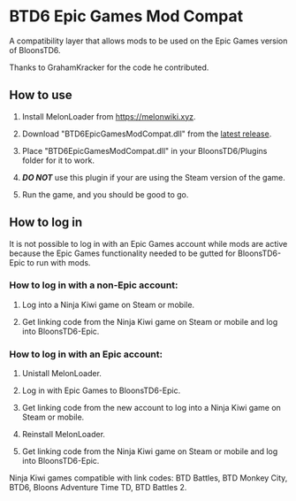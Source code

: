 # BTD6 Epic Games Mod Compat
 A compatibility layer that allows mods to be used on the Epic Games version of BloonsTD6.

 Thanks to GrahamKracker for the code he contributed.

## How to use
 1. Install MelonLoader from https://melonwiki.xyz.

 2. Download "BTD6EpicGamesModCompat.dll" from the [latest release](https://github.com/Baydock/BTD6EpicGamesModCompat/releases/latest).

 3. Place "BTD6EpicGamesModCompat.dll" in your BloonsTD6/Plugins folder for it to work.

 4. ***DO NOT*** use this plugin if your are using the Steam version of the game.
 
 5. Run the game, and you should be good to go.
 
 ## How to log in
  It is not possible to log in with an Epic Games account while mods are active because the Epic Games functionality needed to be gutted for BloonsTD6-Epic to run with mods.
  
  ### How to log in with a non-Epic account:
  
  1. Log into a Ninja Kiwi game on Steam or mobile.
  
  2. Get linking code from the Ninja Kiwi game on Steam or mobile and log into BloonsTD6-Epic.
  
  ### How to log in with an Epic account:
  
  1. Unistall MelonLoader.
  
  2. Log in with Epic Games to BloonsTD6-Epic.
  
  3. Get linking code from the new account to log into a Ninja Kiwi game on Steam or mobile.
  
  4. Reinstall MelonLoader.
  
  5. Get linking code from the Ninja Kiwi game on Steam or mobile and log into BloonsTD6-Epic.
 
  Ninja Kiwi games compatible with link codes: BTD Battles, BTD Monkey City, BTD6, Bloons Adventure Time TD, BTD Battles 2.
 

